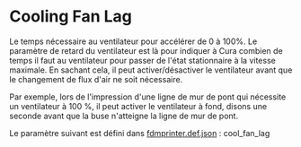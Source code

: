 # Cooling Fan Lag

Le temps nécessaire au ventilateur pour accélérer de 0 à 100%. Le paramètre de retard du ventilateur est là pour indiquer à Cura combien de temps il faut au ventilateur pour passer de l'état stationnaire à la vitesse maximale. En sachant cela, il peut activer/désactiver le ventilateur avant que le changement de flux d'air ne soit nécessaire. 


Par exemple, lors de l'impression d'une ligne de mur de pont qui nécessite un ventilateur à 100 %, il peut activer le ventilateur à fond, disons une seconde avant que la buse n'atteigne la ligne de mur de pont. 


Le paramètre suivant est défini dans [fdmprinter.def.json](https://github.com/smartavionics/Cura/blob/mb-master/resources/definitions/fdmprinter.def.json) : cool_fan_lag